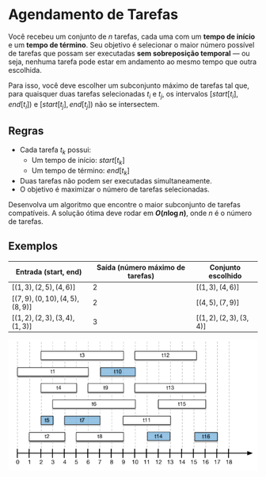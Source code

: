 # Agendamento de Tarefas

Você recebeu um conjunto de $n$ tarefas, cada uma com um **tempo de início** e um **tempo de término**. Seu objetivo é selecionar o maior número possível de tarefas que possam ser executadas **sem sobreposição temporal** — ou seja, nenhuma tarefa pode estar em andamento ao mesmo tempo que outra escolhida.

Para isso, você deve escolher um subconjunto máximo de tarefas tal que, para quaisquer duas tarefas selecionadas $t_i$ e $t_j$, os intervalos $[start[t_i], end[t_i])$ e $[start[t_j], end[t_j])$ não se intersectem.

## Regras

- Cada tarefa $t_k$ possui:
  - Um tempo de início: $start[t_k]$
  - Um tempo de término: $end[t_k]$
- Duas tarefas não podem ser executadas simultaneamente.
- O objetivo é maximizar o número de tarefas selecionadas.

Desenvolva um algoritmo que encontre o maior subconjunto de tarefas compatíveis. A solução ótima deve rodar em **$O(n \log n)$**, onde $n$ é o número de tarefas.

## Exemplos

| Entrada (start, end) | Saída (número máximo de tarefas) | Conjunto escolhido |
|----------------------|----------------------------------|--------------------|
| $[(1, 3), (2, 5), (4, 6)]$ | $2$ | $[(1, 3), (4, 6)]$ |
| $[(7, 9), (0, 10), (4, 5), (8, 9)]$ | $2$ | $[(4, 5), (7, 9)]$ |
| $[(1, 2), (2, 3), (3, 4), (1, 3)]$ | $3$ | $[(1, 2), (2, 3), (3, 4)]$ |

![Visual Taks Scheduling Example](../../images/task-scheduling.png)
